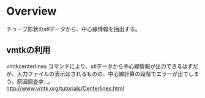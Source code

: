# Overview
チューブ形状のstlデータから、中心線情報を抽出する。

## vmtkの利用
vmtkcenterlines コマンドにより、stlデータから中心線情報が出力できるはずだが、入力ファイルの表示はされるものの、中心線計算の段階でエラーが出てしまう。原因調査中...。<br>
http://www.vmtk.org/tutorials/Centerlines.html
